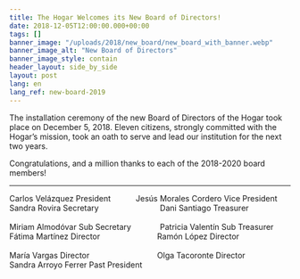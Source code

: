 ```yaml
---
title: The Hogar Welcomes its New Board of Directors!
date: 2018-12-05T12:00:00.000+00:00
tags: []
banner_image: "/uploads/2018/new_board/new_board_with_banner.webp"
banner_image_alt: "New Board of Directors"
banner_image_style: contain
header_layout: side_by_side
layout: post
lang: en
lang_ref: new-board-2019
---
```

The installation ceremony of the new Board of Directors of the Hogar took place on December 5, 2018. Eleven citizens, strongly committed with the Hogar’s mission, took an oath to serve and lead our institution for the next two years.

Congratulations, and a million thanks to each of the 2018-2020 board members!

<hr />

<div class="columns">
  <div class="column">
    Carlos Velázquez <span class="tag is-primary is-medium">President</span>
  </div>

  <div class="column">
    Jesús Morales Cordero <span class="tag is-primary is-medium">Vice President</span>
  </div>
</div>

<div class="columns">
  <div class="column">
    Sandra Rovira <span class="tag is-medium">Secretary</span>
    <br />
    <br />
    Miriam Almodóvar <span class="tag is-medium">Sub Secretary</span>
  </div>

  <div class="column">
    Dani Santiago <span class="tag is-medium">Treasurer</span>
    <br />
    <br />
    Patricia Valentín <span class="tag is-medium">Sub Treasurer</span>
  </div>
</div>

<div class="columns">
  <div class="column">
    Fátima Martínez <span class="tag is-medium">Director</span>
    <br />
    <br />
    María Vargas <span class="tag is-medium">Director</span>
  </div>

  <div class="column">
    Ramón López <span class="tag is-medium">Director</span>
    <br />
    <br />
    Olga Tacoronte <span class="tag is-medium">Director</span>
  </div>
</div>

<div class="columns">
  <div class="column">
    Sandra Arroyo Ferrer <span class="tag is-medium">Past President</span>
  </div>
</div>
